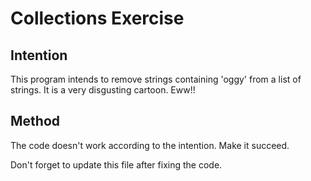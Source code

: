 # Collections Exercise

## Intention

This program intends to remove strings containing 'oggy' from a list of strings.
It is a very disgusting cartoon. Eww!!

## Method

The code doesn't work according to the intention. Make it succeed.

Don't forget to update this file after fixing the code.
